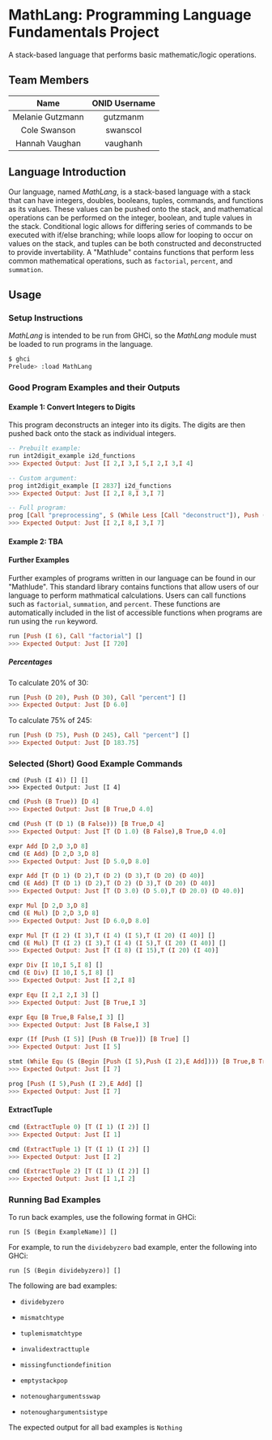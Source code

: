 # MathLang: Programming Language Fundamentals Project
A stack-based language that performs basic mathematic/logic operations.

## Team Members
Name			 | ONID Username
:---------------:|:--------------:
Melanie Gutzmann | gutzmanm
Cole Swanson     | swanscol
Hannah Vaughan   | vaughanh

## Language Introduction
Our language, named _MathLang_, is a stack-based language with a stack that can have integers, doubles, booleans, tuples, commands, and functions as its values. These values can be pushed onto the stack, and mathematical operations can be performed on the integer, boolean, and tuple values in the stack. Conditional logic allows for differing series of commands to be executed with if/else branching; while loops allow for looping to occur on values on the stack, and tuples can be both constructed and deconstructed to provide invertability. A "Mathlude" contains functions that perform less common mathematical operations, such as `factorial`, `percent`, and `summation`.

## Usage
### Setup Instructions
_MathLang_ is intended to be run from GHCi, so the _MathLang_ module must be loaded to run programs in the language.
```bash
$ ghci
Prelude> :load MathLang
```

### Good Program Examples and their Outputs
#### Example 1: Convert Integers to Digits
This program deconstructs an integer into its digits. The digits are then pushed back onto the stack as individual integers.
```haskell
-- Prebuilt example:
run int2digit_example i2d_functions
>>> Expected Output: Just [I 2,I 3,I 5,I 2,I 3,I 4]

-- Custom argument:
prog int2digit_example [I 2837] i2d_functions
>>> Expected Output: Just [I 2,I 8,I 3,I 7]

-- Full program:
prog [Call "preprocessing", S (While Less [Call "deconstruct"]), Push (F "cleanup"), CallStackFunc] [I 2837] [  ("preprocessing", [E Dup, Push (I 0)]), ("deconstruct", [E Dup, Push (I 10), E Mod, Swap, Push (I 10), Swap, E Div, E Dup, Push (I 0)]), ("cleanup", [Pop])]
>>> Expected Output: Just [I 2,I 8,I 3,I 7]
```

#### Example 2: TBA

#### Further Examples
Further examples of programs written in our language can be found in our "Mathlude". This standard library contains functions that allow users of our language to perform mathmatical calculations. Users can call functions such as `factorial`, `summation`, and `percent`. These functions are automatically included in the list of accessible functions when programs are run using the `run` keyword.

```haskell
run [Push (I 6), Call "factorial"] []
>>> Expected Output: Just [I 720]
```

##### Percentages
To calculate 20% of 30:
```haskell
run [Push (D 20), Push (D 30), Call "percent"] []
>>> Expected Output: Just [D 6.0]
```
To calculate 75% of 245:
```haskell
run [Push (D 75), Push (D 245), Call "percent"] []
>>> Expected Output: Just [D 183.75]
```

### Selected (Short) Good Example Commands
```
cmd (Push (I 4)) [] []
>>> Expected Output: Just [I 4]
```

```haskell
cmd (Push (B True)) [D 4]
>>> Expected Output: Just [B True,D 4.0]
```

```haskell
cmd (Push (T (D 1) (B False))) [B True,D 4]
>>> Expected Output: Just [T (D 1.0) (B False),B True,D 4.0]
```

```haskell
expr Add [D 2,D 3,D 8]
cmd (E Add) [D 2,D 3,D 8]
>>> Expected Output: Just [D 5.0,D 8.0]
```

```haskell
expr Add [T (D 1) (D 2),T (D 2) (D 3),T (D 20) (D 40)]
cmd (E Add) [T (D 1) (D 2),T (D 2) (D 3),T (D 20) (D 40)]
>>> Expected Output: Just [T (D 3.0) (D 5.0),T (D 20.0) (D 40.0)]
```

```haskell
expr Mul [D 2,D 3,D 8]
cmd (E Mul) [D 2,D 3,D 8]
>>> Expected Output: Just [D 6.0,D 8.0]
```

```haskell
expr Mul [T (I 2) (I 3),T (I 4) (I 5),T (I 20) (I 40)] []
cmd (E Mul) [T (I 2) (I 3),T (I 4) (I 5),T (I 20) (I 40)] []
>>> Expected Output: Just [T (I 8) (I 15),T (I 20) (I 40)]
```

```haskell
expr Div [I 10,I 5,I 8] []
cmd (E Div) [I 10,I 5,I 8] []
>>> Expected Output: Just [I 2,I 8]
```

```haskell
expr Equ [I 2,I 2,I 3] []
>>> Expected Output: Just [B True,I 3]
```

```haskell
expr Equ [B True,B False,I 3] []
>>> Expected Output: Just [B False,I 3]
```

```haskell
expr (If [Push (I 5)] [Push (B True)]) [B True] []
>>> Expected Output: Just [I 5]
```

```haskell
stmt (While Equ (S (Begin [Push (I 5),Push (I 2),E Add]))) [B True,B True] []
>>> Expected Output: Just [I 7]
```

```haskell
prog [Push (I 5),Push (I 2),E Add] []
>>> Expected Output: Just [I 7]
```

#### ExtractTuple
```haskell
cmd (ExtractTuple 0) [T (I 1) (I 2)] []
>>> Expected Output: Just [I 1]
```

```haskell
cmd (ExtractTuple 1) [T (I 1) (I 2)] []
>>> Expected Output: Just [I 2]
```

```haskell
cmd (ExtractTuple 2) [T (I 1) (I 2)] []
>>> Expected Output: Just [I 1,I 2]
```

### Running Bad Examples
To run back examples, use the following format in GHCi:

`run [S (Begin ExampleName)] []`

For example, to run the `dividebyzero` bad example, enter the following into GHCi:

`run [S (Begin dividebyzero)] []`

The following are bad examples:
* `dividebyzero`

* `mismatchtype`

* `tuplemismatchtype`

* `invalidextracttuple`

* `missingfunctiondefinition`

* `emptystackpop`

* `notenoughargumentsswap`

* `notenoughargumentsistype`

The expected output for all bad examples is `Nothing`
